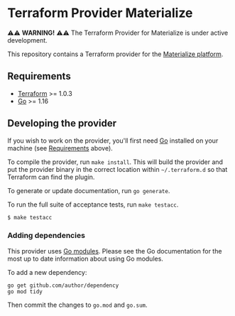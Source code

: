 # Terraform Provider Materialize

⚠️⚠️ **WARNING!** ⚠️⚠️ The Terraform Provider for Materialize is under
active development.

This repository contains a Terraform provider for the [Materialize platform](https://cloud.materialize.com/).

## Requirements

* [Terraform](https://www.terraform.io/downloads.html) >= 1.0.3
* [Go](https://golang.org/doc/install) >= 1.16

## Developing the provider

If you wish to work on the provider, you'll first need
[Go](http://www.golang.org) installed on your machine (see
[Requirements](#requirements) above).

To compile the provider, run `make install`. This will build the provider and put the provider binary in the correct location within `~/.terraform.d` so that Terraform can find the plugin.

To generate or update documentation, run `go generate`.

To run the full suite of acceptance tests, run `make testacc`.

```sh
$ make testacc
```

### Adding dependencies

This provider uses [Go modules](https://github.com/golang/go/wiki/Modules). Please see the Go documentation for the most up to date information about using Go modules.

To add a new dependency:

```
go get github.com/author/dependency
go mod tidy
```

Then commit the changes to `go.mod` and `go.sum`.

[Materialize Cloud]: https://cloud.materialize.com
